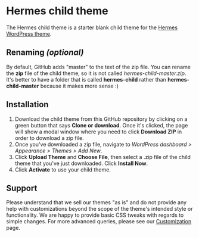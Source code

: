 # Hermes child theme

The Hermes child theme is a starter blank child theme for the [Hermes WordPress theme](https://themesharbor.com/downloads/hermes/).

## Renaming _(optional)_

By default, GitHub adds "master" to the text of the zip file. You can rename the **zip** file of the child theme, so it is not called _hermes-child-master.zip_. It's better to have a folder that is called **hermes-child** rather than **hermes-child-master** because it makes more sense :)

## Installation

1. Download the child theme from this GitHub repository by clicking on a green button that says **Clone or download**. Once it's clicked, the page will show a modal window where you need to click **Download ZIP** in order to download a zip file.
2. Once you've downloaded a zip file, navigate to _WordPress dashboard > Appearance > Themes > Add New_.
3. Click **Upload Theme** and **Choose File**, then select a .zip file of the child theme that you've just downloaded. Click **Install Now**.
4. Click **Activate** to use your child theme.

## Support

Please understand that we sell our themes "as is" and do not provide any help with customizations beyond the scope of the theme's intended style or functionality. We are happy to provide basic CSS tweaks with regards to simple changes. For more advanced queries, please see our [Customization](https://themesharbor.com/customization/) page.
